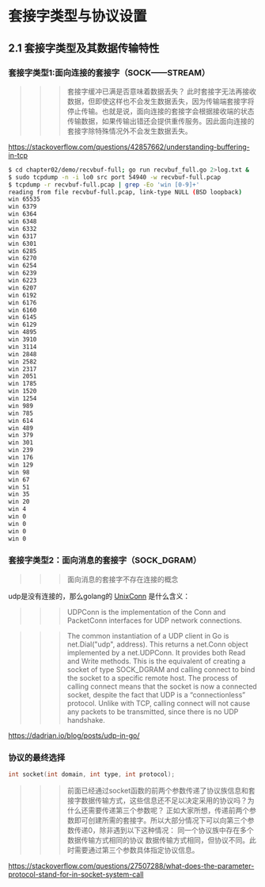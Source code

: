 # 套接字类型与协议设置


## 2.1 套接字类型及其数据传输特性

### 套接字类型1:面向连接的套接字（SOCK——STREAM）

>>> 套接字缓冲已满是否意味着数据丢失？
>>> 此时套接字无法再接收数据，但即使这样也不会发生数据丢失，因为传输端套接字将停止传输。也就是说，面向连接的套接字会根据接收端的状态传输数据，如果传输出错还会提供重传服务。因此面向连接的套接字除特殊情况外不会发生数据丢失。

https://stackoverflow.com/questions/42857662/understanding-buffering-in-tcp

``` bash
$ cd chapter02/demo/recvbuf-full; go run recvbuf_full.go 2>log.txt &
$ sudo tcpdump -n -i lo0 src port 54940 -w recvbuf-full.pcap
$ tcpdump -r recvbuf-full.pcap | grep -Eo 'win [0-9]+'
reading from file recvbuf-full.pcap, link-type NULL (BSD loopback)
win 65535
win 6379
win 6364
win 6348
win 6332
win 6317
win 6301
win 6285
win 6270
win 6254
win 6239
win 6223
win 6207
win 6192
win 6176
win 6160
win 6145
win 6129
win 4895
win 3910
win 3114
win 2848
win 2582
win 2317
win 2051
win 1785
win 1520
win 1254
win 989
win 785
win 614
win 489
win 379
win 301
win 239
win 176
win 129
win 98
win 67
win 51
win 35
win 20
win 4
win 0
win 0
win 0
win 0
```


### 套接字类型2：面向消息的套接字（SOCK_DGRAM）

>>> 面向消息的套接字不存在连接的概念

udp是没有连接的，那么golang的 [UnixConn](https://pkg.go.dev/net#UnixConn) 是什么含义：
>>> UDPConn is the implementation of the Conn and PacketConn interfaces for UDP network connections.

>>> The common instantiation of a UDP client in Go is net.Dial("udp", address). This returns a net.Conn object implemented by a net.UDPConn. It provides both Read and Write methods. This is the equivalent of creating a socket of type SOCK_DGRAM and calling connect to bind the socket to a specific remote host. The process of calling connect means that the socket is now a connected socket, despite the fact that UDP is a “connectionless” protocol. Unlike with TCP, calling connect will not cause any packets to be transmitted, since there is no UDP handshake.

https://dadrian.io/blog/posts/udp-in-go/


### 协议的最终选择

``` c
int socket(int domain, int type, int protocol);
```

>>> 前面已经通过socket函数的前两个参数传递了协议族信息和套接字数据传输方式，这些信息还不足以决定采用的协议吗？为什么还需要传递第三个参数呢？
>>> 正如大家所想，传递前两个参数即可创建所需的套接字。所以大部分情况下可以向第三个参数传递0，除非遇到以下这种情况：
>>> 同一个协议族中存在多个数据传输方式相同的协议
>>> 数据传输方式相同，但协议不同。此时需要通过第三个参数具体指定协议信息。

https://stackoverflow.com/questions/27507288/what-does-the-parameter-protocol-stand-for-in-socket-system-call
